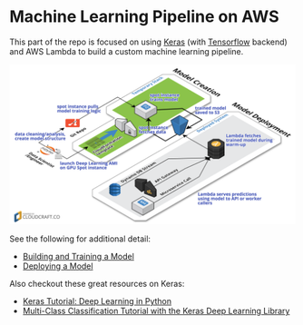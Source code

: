 
# Machine Learning Pipeline on AWS
This part of the repo is focused on using [Keras](https://keras.io/) (with [Tensorflow](https://www.tensorflow.org/) backend) and AWS Lambda to build a custom machine learning pipeline.

![AWS Machine Learning Pipeline](images/ML_Creation_Deployment.png)

See the following for additional detail:
* [Building and Training a Model](train-model/model-creation.md)
* [Deploying a Model](deploy-model/model-deployment.md)


Also checkout these great resources on Keras:
* [Keras Tutorial: Deep Learning in Python](https://www.datacamp.com/community/tutorials/deep-learning-python#gs.iIbKfbo)
* [Multi-Class Classification Tutorial with the Keras Deep Learning Library](https://machinelearningmastery.com/multi-class-classification-tutorial-keras-deep-learning-library/)